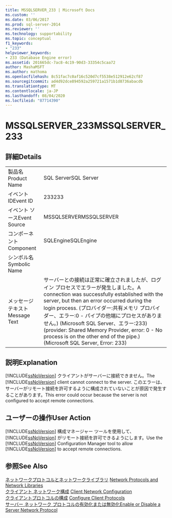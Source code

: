 ```yaml
---
title: MSSQLSERVER_233 | Microsoft Docs
ms.custom: ''
ms.date: 03/06/2017
ms.prod: sql-server-2014
ms.reviewer: ''
ms.technology: supportability
ms.topic: conceptual
f1_keywords:
- "233"
helpviewer_keywords:
- 233 (Database Engine error)
ms.assetid: 201665dc-7ac8-4c19-90d3-33354c5caa72
author: MashaMSFT
ms.author: mathoma
ms.openlocfilehash: 8c51fac7c0af16c520d7cf5538e512912e62cf87
ms.sourcegitcommit: ad4d92dce894592a259721a1571b1d8736abacdb
ms.translationtype: MT
ms.contentlocale: ja-JP
ms.lasthandoff: 08/04/2020
ms.locfileid: "87714390"
---
```

# <a name="mssqlserver_233"></a><span data-ttu-id="f2241-102">MSSQLSERVER_233</span><span class="sxs-lookup"><span data-stu-id="f2241-102">MSSQLSERVER_233</span></span>
    
## <a name="details"></a><span data-ttu-id="f2241-103">詳細</span><span class="sxs-lookup"><span data-stu-id="f2241-103">Details</span></span>  
  
|||  
|-|-|  
|<span data-ttu-id="f2241-104">製品名</span><span class="sxs-lookup"><span data-stu-id="f2241-104">Product Name</span></span>|<span data-ttu-id="f2241-105">SQL Server</span><span class="sxs-lookup"><span data-stu-id="f2241-105">SQL Server</span></span>|  
|<span data-ttu-id="f2241-106">イベント ID</span><span class="sxs-lookup"><span data-stu-id="f2241-106">Event ID</span></span>|<span data-ttu-id="f2241-107">233</span><span class="sxs-lookup"><span data-stu-id="f2241-107">233</span></span>|  
|<span data-ttu-id="f2241-108">イベント ソース</span><span class="sxs-lookup"><span data-stu-id="f2241-108">Event Source</span></span>|<span data-ttu-id="f2241-109">MSSQLSERVER</span><span class="sxs-lookup"><span data-stu-id="f2241-109">MSSQLSERVER</span></span>|  
|<span data-ttu-id="f2241-110">コンポーネント</span><span class="sxs-lookup"><span data-stu-id="f2241-110">Component</span></span>|<span data-ttu-id="f2241-111">SQLEngine</span><span class="sxs-lookup"><span data-stu-id="f2241-111">SQLEngine</span></span>|  
|<span data-ttu-id="f2241-112">シンボル名</span><span class="sxs-lookup"><span data-stu-id="f2241-112">Symbolic Name</span></span>||  
|<span data-ttu-id="f2241-113">メッセージ テキスト</span><span class="sxs-lookup"><span data-stu-id="f2241-113">Message Text</span></span>|<span data-ttu-id="f2241-114">サーバーとの接続は正常に確立されましたが、ログイン プロセスでエラーが発生しました。</span><span class="sxs-lookup"><span data-stu-id="f2241-114">A connection was successfully established with the server, but then an error occurred during the login process.</span></span> <span data-ttu-id="f2241-115">(プロバイダー:共有メモリ プロバイダー、エラー:0 - パイプの他端にプロセスがありません。) (Microsoft SQL Server、エラー:233)</span><span class="sxs-lookup"><span data-stu-id="f2241-115">(provider: Shared Memory Provider, error: 0 - No process is on the other end of the pipe.) (Microsoft SQL Server, Error: 233)</span></span>|  
  
## <a name="explanation"></a><span data-ttu-id="f2241-116">説明</span><span class="sxs-lookup"><span data-stu-id="f2241-116">Explanation</span></span>  
 <span data-ttu-id="f2241-117">[!INCLUDE[ssNoVersion](../../includes/ssnoversion-md.md)] クライアントがサーバーに接続できません。</span><span class="sxs-lookup"><span data-stu-id="f2241-117">The [!INCLUDE[ssNoVersion](../../includes/ssnoversion-md.md)] client cannot connect to the server.</span></span> <span data-ttu-id="f2241-118">このエラーは、サーバーがリモート接続を許可するように構成されていないことが原因で発生することがあります。</span><span class="sxs-lookup"><span data-stu-id="f2241-118">This error could occur because the server is not configured to accept remote connections.</span></span>  
  
## <a name="user-action"></a><span data-ttu-id="f2241-119">ユーザーの操作</span><span class="sxs-lookup"><span data-stu-id="f2241-119">User Action</span></span>  
 <span data-ttu-id="f2241-120">[!INCLUDE[ssNoVersion](../../includes/ssnoversion-md.md)] 構成マネージャー ツールを使用して、[!INCLUDE[ssNoVersion](../../includes/ssnoversion-md.md)] がリモート接続を許可できるようにします。</span><span class="sxs-lookup"><span data-stu-id="f2241-120">Use the [!INCLUDE[ssNoVersion](../../includes/ssnoversion-md.md)] Configuration Manager tool to allow [!INCLUDE[ssNoVersion](../../includes/ssnoversion-md.md)] to accept remote connections.</span></span>  
  
## <a name="see-also"></a><span data-ttu-id="f2241-121">参照</span><span class="sxs-lookup"><span data-stu-id="f2241-121">See Also</span></span>  
 <span data-ttu-id="f2241-122">[ネットワークプロトコルとネットワークライブラリ](../../sql-server/install/network-protocols-and-network-libraries.md) </span><span class="sxs-lookup"><span data-stu-id="f2241-122">[Network Protocols and Network Libraries](../../sql-server/install/network-protocols-and-network-libraries.md) </span></span>  
 <span data-ttu-id="f2241-123">[クライアント ネットワーク構成](../../database-engine/configure-windows/client-network-configuration.md) </span><span class="sxs-lookup"><span data-stu-id="f2241-123">[Client Network Configuration](../../database-engine/configure-windows/client-network-configuration.md) </span></span>  
 <span data-ttu-id="f2241-124">[クライアントプロトコルの構成](../../database-engine/configure-windows/configure-client-protocols.md) </span><span class="sxs-lookup"><span data-stu-id="f2241-124">[Configure Client Protocols](../../database-engine/configure-windows/configure-client-protocols.md) </span></span>  
 [<span data-ttu-id="f2241-125">サーバー ネットワーク プロトコルの有効化または無効化</span><span class="sxs-lookup"><span data-stu-id="f2241-125">Enable or Disable a Server Network Protocol</span></span>](../../database-engine/configure-windows/enable-or-disable-a-server-network-protocol.md)  
  
  
